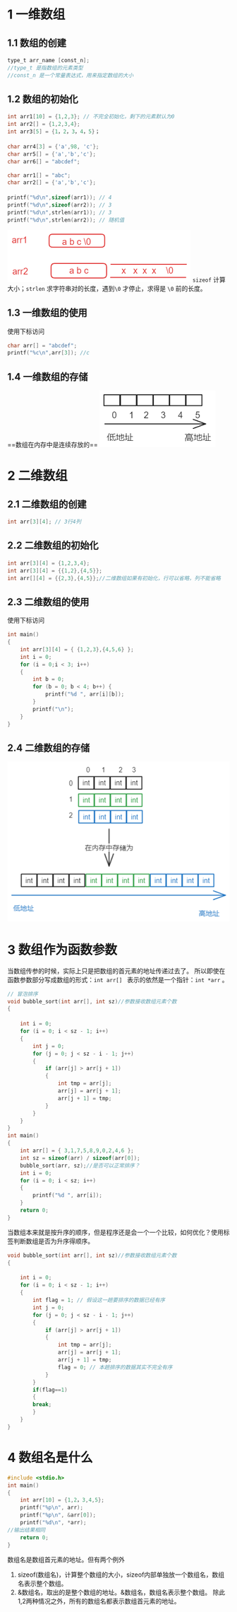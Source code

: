 # 1 一维数组

## 1.1 数组的创建
```c
type_t arr_name [const_n];
//type_t 是指数组的元素类型
//const_n 是一个常量表达式，用来指定数组的大小
```

## 1.2 数组的初始化
```c
int arr1[10] = {1,2,3}; // 不完全初始化，剩下的元素默认为0
int arr2[] = {1,2,3,4};
int arr3[5] = {1，2，3，4，5}；

char arr4[3] = {'a',98, 'c'};
char arr5[] = {'a','b','c'};
char arr6[] = "abcdef";
```

```c
char arr1[] = "abc";
char arr2[] = {'a','b','c'};

printf("%d\n",sizeof(arr1)); // 4
printf("%d\n",sizeof(arr2)); // 3
printf("%d\n",strlen(arr1)); // 3
printf("%d\n",strlen(arr2)); // 随机值
```
![](assets/C语言04-数组12_D1.png)
`sizeof` 计算大小；`strlen` 求字符串对的长度，遇到`\0` 才停止，求得是 `\0` 前的长度。 

## 1.3 一维数组的使用
使用下标访问
```c
char arr[] = "abcdef";
printf("%c\n",arr[3]); //c
```
## 1.4 一维数组的存储
==数组在内存中是连续存放的==
![](assets/C语言04-数组12_D2.png)

# 2 二维数组
## 2.1 二维数组的创建
```c
int arr[3][4]; // 3行4列
```
## 2.2 二维数组的初始化
```c
int arr[3][4] = {1,2,3,4};
int arr[3][4] = {{1,2},{4,5}};
int arr[][4] = {{2,3},{4,5}};//二维数组如果有初始化，行可以省略，列不能省略
```

## 2.3 二维数组的使用
使用下标访问
```c
int main()
{
	int arr[3][4] = { {1,2,3},{4,5,6} };
	int i = 0;
	for (i = 0;i < 3; i++)
	{
		int b = 0;
		for (b = 0; b < 4; b++) {
			printf("%d ", arr[i][b]);
		}
		printf("\n");
	}
}
```

## 2.4 二维数组的存储
![](assets/C语言04-数组12_D3.png)


# 3  数组作为函数参数
当数组传参的时候，实际上只是把数组的首元素的地址传递过去了。
所以即使在函数参数部分写成数组的形式：`int arr[] ` 表示的依然是一个指针：`int *arr`  。
```c
// 冒泡排序
void bubble_sort(int arr[], int sz)//参数接收数组元素个数
{

	int i = 0;
	for (i = 0; i < sz - 1; i++)
	{
		int j = 0;
		for (j = 0; j < sz - i - 1; j++)
		{
			if (arr[j] > arr[j + 1])
			{
				int tmp = arr[j];
				arr[j] = arr[j + 1];
				arr[j + 1] = tmp;
			}
		}
	}
}
int main()
{
	int arr[] = { 3,1,7,5,8,9,0,2,4,6 };
	int sz = sizeof(arr) / sizeof(arr[0]);
	bubble_sort(arr, sz);//是否可以正常排序？
	int i = 0;
	for (i = 0; i < sz; i++)
	{
		printf("%d ", arr[i]);
	}
	return 0;
}
```

当数组本来就是按升序的顺序，但是程序还是会一个一个比较，如何优化？使用标签判断数组是否为升序得顺序。
```c
void bubble_sort(int arr[], int sz)//参数接收数组元素个数
{

	int i = 0;
	for (i = 0; i < sz - 1; i++)
	{
		int flag = 1; // 假设这一趟要排序的数据已经有序
		int j = 0;
		for (j = 0; j < sz - i - 1; j++)
		{
			if (arr[j] > arr[j + 1])
			{
				int tmp = arr[j];
				arr[j] = arr[j + 1];
				arr[j + 1] = tmp;
				flag = 0; // 本趟排序的数据其实不完全有序
			}
		}
		if(flag==1)
		{
		break;
		}
	}
}
```

# 4 数组名是什么
```c
#include <stdio.h>
int main()
{
	int arr[10] = {1,2，3,4,5};
	printf("%p\n", arr);
	printf("%p\n", &arr[0]);
	printf("%d\n", *arr);
//输出结果相同
	return 0;
}
```

数组名是数组首元素的地址。但有两个例外

1. sizeof(数组名)，计算整个数组的大小，sizeof内部单独放一个数组名，数组名表示整个数组。
2. &数组名，取出的是整个数组的地址。&数组名，数组名表示整个数组。
除此1,2两种情况之外，所有的数组名都表示数组首元素的地址。